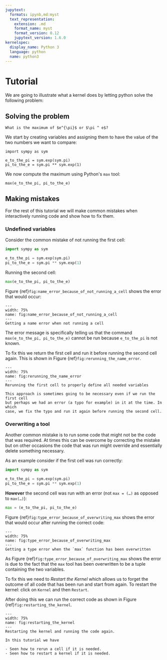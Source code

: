 ```yaml
---
jupytext:
  formats: ipynb,md:myst
  text_representation:
    extension: .md
    format_name: myst
    format_version: 0.12
    jupytext_version: 1.6.0
kernelspec:
  display_name: Python 3
  language: python
  name: python3
---
```


# Tutorial

We are going to illustrate what a kernel does by letting python solve the
following problem:

## Solving the problem

````{admonition} Problem
What is the maximum of $e^{\pi}$ or $\pi ^ e$?
````

We start by creating variables and assigning them to have the value of the two
numbers we want to compare:

```{code-cell} ipython3
import sympy as sym

e_to_the_pi = sym.exp(sym.pi)
pi_to_the_e = sym.pi ** sym.exp(1)
```

We now compute the maximum using Python's `max` tool:

```{code-cell} ipython3
max(e_to_the_pi, pi_to_the_e)
```

## Making mistakes

For the rest of this tutorial we will make common mistakes when interactively
running code and show how to fix them.

### Undefined variables

Consider the common mistake of not running the first cell:

```python
import sympy as sym

e_to_the_pi = sym.exp(sym.pi)
pi_to_the_e = sym.pi ** sym.exp(1)
```

Running the second cell:

```python
max(e_to_the_pi, pi_to_the_e)
```

Figure {ref}`fig:name_error_because_of_not_running_a_cell` shows the error that
would occur:

```{figure} ./img/name_error_because_of_not_running_a_cell/main.png
---
width: 75%
name: fig:name_error_because_of_not_running_a_cell
---
Getting a name error when not running a cell
```

The error message is specifically telling us that the command `max(e_to_the_pi,
pi_to_the_e)` cannot be run because `e_to_the_pi` is not known.

To fix this we return the first cell and run it before running the second cell
again. This is shown in Figure {ref}`fig:rerunning_the_name_error`.

```{figure} ./img/rerunning_the_name_error/main.gif
---
width: 75%
name: fig:rerunning_the_name_error
---
Rerunning the first cell to properly define all needed variables
```

```{attention}
This approach is sometimes going to be necessary even if we run the first cell
but perhaps we had an error (a typo for example) in it at the time. In which
case, we fix the typo and run it again before running the second cell.
```

### Overwriting a tool

Another common mistake is to run some code that might not be the code that
was required.
At times this can be overcome by correcting the mistake but on other occasions
the code that was run might override and essentially delete something necessary.

As an example consider if the first cell was run correctly:

```python
import sympy as sym

e_to_the_pi = sym.exp(sym.pi)
pi_to_the_e = sym.pi ** sym.exp(1)
```

**However** the second cell was run with an error (not `max = (…)` as opposed
to `max(…)`):

```python
max = (e_to_the_pi, pi_to_the_e)
```

Figure {ref}`fig:type_error_because_of_overwriting_max` shows the error that
would occur after running the correct code:

```{figure} ./img/type_error_because_of_overwriting_max/main.png
---
width: 75%
name: fig:type_error_because_of_overwriting_max
---
Getting a type error when the `max` function has been overwritten
```

As Figure {ref}`fig:type_error_because_of_overwriting_max` shows the error is
due to the fact that the `max` tool has been overwritten to be a tuple
containing the two variables.

To fix this we need to _Restart the Kernel_ which allows us to forget the
outcome of all code that has been run and start from again. To restart the
kernel: click on `Kernel` and then `Restart`.

After doing this we can run the correct code as shown in Figure
{ref}`fig:restarting_the_kernel`.

```{figure} ./img/restarting_the_kernel/main.gif
---
width: 75%
name: fig:restarting_the_kernel
---
Restarting the kernel and running the code again.
```

```{important}
In this tutorial we have

- Seen how to rerun a cell if it is needed.
- Seen how to restart a kernel if it is needed.
```
